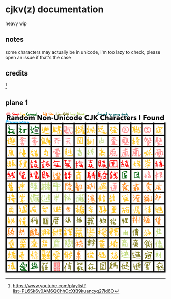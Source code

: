 # cjkv(z) documentation

heavy wip

## notes

some characters may actually be in unicode, i'm too lazy to check, please open an issue if that's the case

## credits
[^1]

## plane 1
![](plane1.png)

[^1]: <https://www.youtube.com/playlist?list=PL6Sk6v0AM6QChhOcXtB9kuancyq27ld6O>
